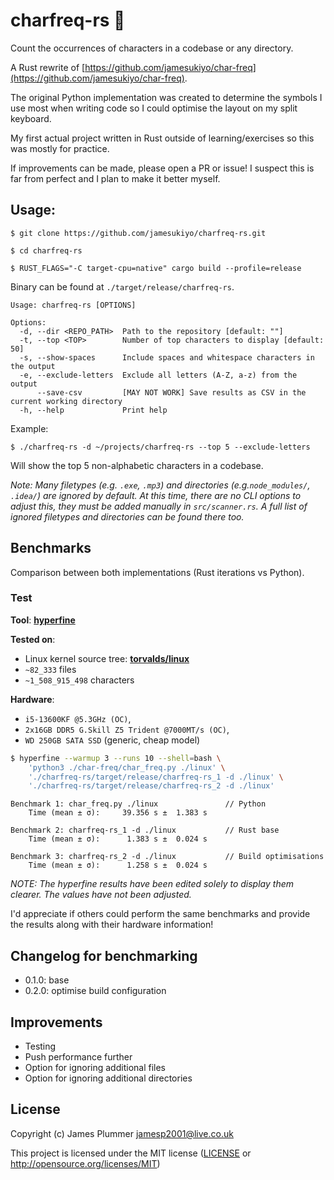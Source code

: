 # charfreq-rs 🦀

Count the occurrences of characters in a codebase or any directory.

A Rust rewrite of [https://github.com/jamesukiyo/char-freq](https://github.com/jamesukiyo/char-freq).

The original Python implementation was created to determine the symbols I use
most when writing code so I could optimise the layout on my split keyboard.

My first actual project written in Rust outside of learning/exercises so this
was mostly for practice.

If improvements can be made, please open a PR or issue! I suspect this is far
from perfect and I plan to make it better myself.

## Usage:

```
$ git clone https://github.com/jamesukiyo/charfreq-rs.git

$ cd charfreq-rs

$ RUST_FLAGS="-C target-cpu=native" cargo build --profile=release
```
Binary can be found at `./target/release/charfreq-rs`.
```
Usage: charfreq-rs [OPTIONS]

Options:
  -d, --dir <REPO_PATH>  Path to the repository [default: ""]
  -t, --top <TOP>        Number of top characters to display [default: 50]
  -s, --show-spaces      Include spaces and whitespace characters in the output
  -e, --exclude-letters  Exclude all letters (A-Z, a-z) from the output
      --save-csv         [MAY NOT WORK] Save results as CSV in the current working directory
  -h, --help             Print help
```
Example:
```
$ ./charfreq-rs -d ~/projects/charfreq-rs --top 5 --exclude-letters
```
Will show the top 5 non-alphabetic characters in a codebase.

*Note: Many filetypes (e.g. `.exe`, `.mp3`) and directories
(e.g.`node_modules/`, `.idea/`) are ignored by default. At this time, there are
no CLI options to adjust this, they must be added manually in `src/scanner.rs`.
A full list of ignored filetypes and directories can be found there too.*

## Benchmarks

Comparison between both implementations (Rust iterations vs Python).

### Test

**Tool**: **[hyperfine](https://github.com/sharkdp/hyperfine)**

**Tested on**:
- Linux kernel source tree: **[torvalds/linux](https://github.com/torvalds/linux)**
- `~82_333` files
- `~1_508_915_498` characters

**Hardware**:
- `i5-13600KF @5.3GHz (OC)`,
- `2x16GB DDR5 G.Skill Z5 Trident @7000MT/s (OC)`,
- `WD 250GB SATA SSD` (generic, cheap model)

```sh
$ hyperfine --warmup 3 --runs 10 --shell=bash \
	'python3 ./char-freq/char_freq.py ./linux' \
	'./charfreq-rs/target/release/charfreq-rs_1 -d ./linux' \
	'./charfreq-rs/target/release/charfreq-rs_2 -d ./linux'
```
```
Benchmark 1: char_freq.py ./linux				// Python
	Time (mean ± σ):     39.356 s ±  1.383 s

Benchmark 2: charfreq-rs_1 -d ./linux			// Rust base
	Time (mean ± σ):      1.383 s ±  0.024 s

Benchmark 3: charfreq-rs_2 -d ./linux			// Build optimisations
	Time (mean ± σ):      1.258 s ±  0.024 s
```

*NOTE: The hyperfine results have been edited solely to display them clearer.
The values have not been adjusted.*

I'd appreciate if others could perform the same benchmarks and provide the
results along with their hardware information!

## Changelog for benchmarking

- 0.1.0: base
- 0.2.0: optimise build configuration

## Improvements

- Testing
- Push performance further
- Option for ignoring additional files
- Option for ignoring additional directories

## License

Copyright (c) James Plummer <jamesp2001@live.co.uk>

This project is licensed under the MIT license ([LICENSE] or <http://opensource.org/licenses/MIT>)

[LICENSE]: ./LICENSE
